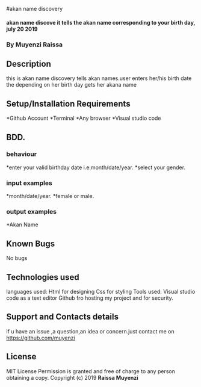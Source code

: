 #akan name discovery
#### akan name discove it tells the akan name corresponding to your birth day, july 20 2019
### By Muyenzi Raissa
## Description
this is akan name discovery tells akan names.user enters her/his birth date the depending on her birth day gets her akana name
## Setup/Installation Requirements
*Github Account
*Terminal
*Any browser
*Visual studio code
## BDD.
### behaviour
 *enter your valid birthday date i.e:month/date/year.
 *select your gender.
###  input examples 
 *month/date/year.
 *female or male.
### output examples
  *Akan Name
## Known Bugs
No bugs
## Technologies used
languages used: Html for designing
                Css for styling
Tools used: Visual studio code as a text editor
            Github fro hosting my project and for security.
## Support and Contacts details
if u have an issue ,a question,an idea or concern.just contact me on https://github.com/muyenzi
## License 
MIT License
Permission is granted and free of charge to any person obtaining a copy.
Copyright (c) 2019 **Raissa Muyenzi**


